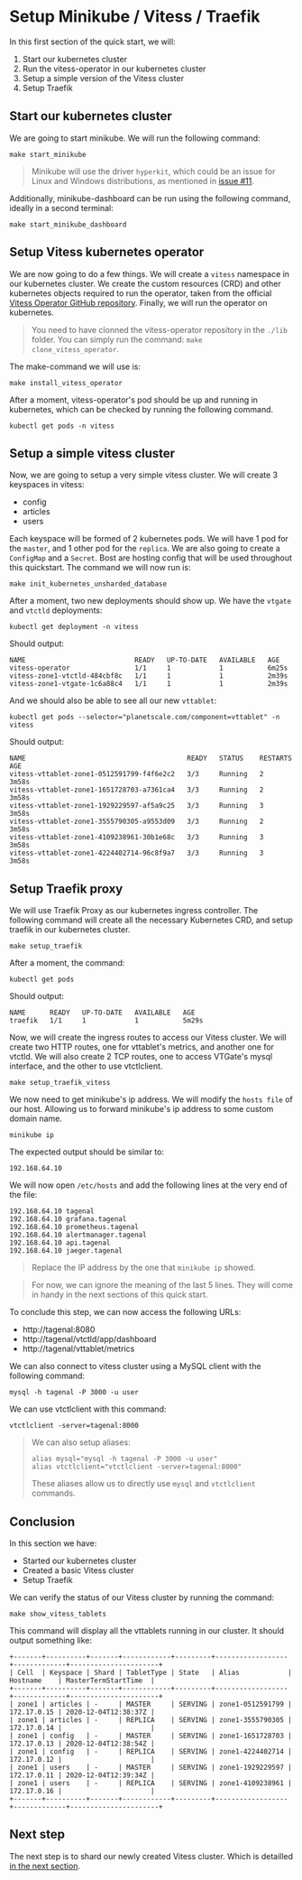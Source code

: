 # Setup Minikube / Vitess / Traefik

In this first section of the quick start, we will:
1. Start our kubernetes cluster
2. Run the vitess-operator in our kubernetes cluster
3. Setup a simple version of the Vitess cluster
4. Setup Traefik

## Start our kubernetes cluster

We are going to start minikube. We will run the following command:

```
make start_minikube
```

> Minikube will use the driver `hyperkit`, which could be an issue for Linux and Windows distributions, as mentioned in [issue #11](https://github.com/frouioui/tagenal/issues/11).

Additionally, minikube-dashboard can be run using the following command, ideally in a second terminal:

```
make start_minikube_dashboard
```

## Setup Vitess kubernetes operator

We are now going to do a few things. We will create a `vitess` namespace in our kubernetes cluster. We create the custom resources (CRD) and other kubernetes objects required to run the operator, taken from the official [Vitess Operator GitHub repository](https://github.com/planetscale/vitess-operator). Finally, we will run the operator on kubernetes.

> You need to have clonned the vitess-operator repository in the `./lib` folder. You can simply run the command: `make clone_vitess_operator`.

The make-command we will use is:

```
make install_vitess_operator
```

After a moment, vitess-operator's pod should be up and running in kubernetes, which can be checked by running the following command.

```
kubectl get pods -n vitess
```

## Setup a simple vitess cluster

Now, we are going to setup a very simple vitess cluster. We will create 3 keyspaces in vitess:

- config
- articles
- users

Each keyspace will be formed of 2 kubernetes pods. We will have 1 pod for the `master`, and 1 other pod for the `replica`. We are also going to create a `ConfigMap` and a `Secret`. Bost are hosting config that will be used throughout this quickstart. The command we will now run is:

```
make init_kubernetes_unsharded_database
```

After a moment, two new deployments should show up. We have the `vtgate` and `vtctld` deployments:

```
kubectl get deployment -n vitess
```
Should output:

```
NAME                           READY   UP-TO-DATE   AVAILABLE   AGE
vitess-operator                1/1     1            1           6m25s
vitess-zone1-vtctld-484cbf8c   1/1     1            1           2m39s
vitess-zone1-vtgate-1c6a88c4   1/1     1            1           2m39s
```

And we should also be able to see all our new `vttablet`:

```
kubectl get pods --selector="planetscale.com/component=vttablet" -n vitess
```

Should output:

```
NAME                                        READY   STATUS    RESTARTS   AGE
vitess-vttablet-zone1-0512591799-f4f6e2c2   3/3     Running   2          3m58s
vitess-vttablet-zone1-1651728703-a7361ca4   3/3     Running   2          3m58s
vitess-vttablet-zone1-1929229597-af5a9c25   3/3     Running   3          3m58s
vitess-vttablet-zone1-3555790305-a9553d09   3/3     Running   2          3m58s
vitess-vttablet-zone1-4109238961-30b1e68c   3/3     Running   3          3m58s
vitess-vttablet-zone1-4224402714-96c8f9a7   3/3     Running   3          3m58s
```

## Setup Traefik proxy

We will use Traefik Proxy as our kubernetes ingress controller. The following command will create all the necessary Kubernetes CRD, and setup traefik in our kubernetes cluster.

```
make setup_traefik
```

After a moment, the command:

```
kubectl get pods
```

Should output:

```
NAME      READY   UP-TO-DATE   AVAILABLE   AGE
traefik   1/1     1            1           5m29s
```

Now, we will create the ingress routes to access our Vitess cluster. We will create two HTTP routes, one for vttablet's metrics, and another one for vtctld. We will also create 2 TCP routes, one to access VTGate's mysql interface, and the other to use vtctlclient.

```
make setup_traefik_vitess
```

We now need to get minikube's ip address. We will modify the `hosts file` of our host. Allowing us to forward minikube's ip address to some custom domain name.

```
minikube ip
```

The expected output should be similar to:

```
192.168.64.10
```

We will now open `/etc/hosts` and add the following lines at the very end of the file:

```
192.168.64.10 tagenal
192.168.64.10 grafana.tagenal
192.168.64.10 prometheus.tagenal
192.168.64.10 alertmanager.tagenal
192.168.64.10 api.tagenal
192.168.64.10 jaeger.tagenal
```

> Replace the IP address by the one that `minikube ip` showed.

>For now, we can ignore the meaning of the last 5 lines. They will come in handy in the next sections of this quick start.

To conclude this step, we can now access the following URLs:

- http://tagenal:8080
- http://tagenal/vtctld/app/dashboard
- http://tagenal/vttablet/metrics

We can also connect to vitess cluster using a MySQL client with the following command:

```
mysql -h tagenal -P 3000 -u user
```

We can use vtctlclient with this command:

```
vtctlclient -server=tagenal:8000
```

> We can also setup aliases:
> 
> ```
> alias mysql="mysql -h tagenal -P 3000 -u user"
> alias vtctlclient="vtctlclient -server=tagenal:8000"
> ```
> These aliases allow us to directly use `mysql` and `vtctlclient` commands.

## Conclusion

In this section we have:
- Started our kubernetes cluster
- Created a basic Vitess cluster
- Setup Traefik

We can verify the status of our Vitess cluster by running the command:

```
make show_vitess_tablets
```

This command will display all the vttablets running in our cluster. It should output something like:

```
+-------+----------+-------+------------+---------+------------------+-------------+----------------------+
| Cell  | Keyspace | Shard | TabletType | State   | Alias            | Hostname    | MasterTermStartTime  |
+-------+----------+-------+------------+---------+------------------+-------------+----------------------+
| zone1 | articles | -     | MASTER     | SERVING | zone1-0512591799 | 172.17.0.15 | 2020-12-04T12:38:37Z |
| zone1 | articles | -     | REPLICA    | SERVING | zone1-3555790305 | 172.17.0.14 |                      |
| zone1 | config   | -     | MASTER     | SERVING | zone1-1651728703 | 172.17.0.13 | 2020-12-04T12:38:54Z |
| zone1 | config   | -     | REPLICA    | SERVING | zone1-4224402714 | 172.17.0.12 |                      |
| zone1 | users    | -     | MASTER     | SERVING | zone1-1929229597 | 172.17.0.11 | 2020-12-04T12:39:34Z |
| zone1 | users    | -     | REPLICA    | SERVING | zone1-4109238961 | 172.17.0.16 |                      |
+-------+----------+-------+------------+---------+------------------+-------------+----------------------+
```

## Next step

The next step is to shard our newly created Vitess cluster. Which is detailled [in the next section](./setup-sharded-vitess-cluster.md).